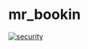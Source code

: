 # mr_bookin
[![security](https://hakiri.io/github/phagoth/mr_bookin/master.svg)](https://hakiri.io/github/phagoth/mr_bookin/master)
